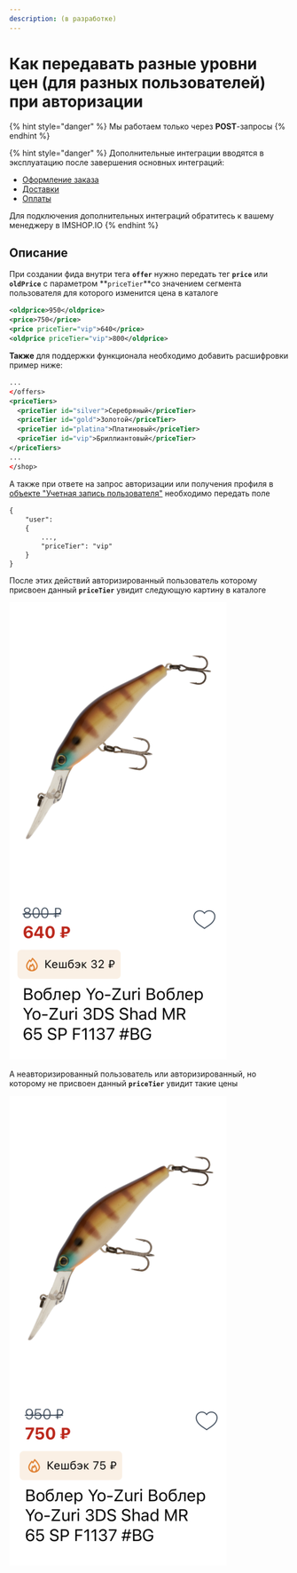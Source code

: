 ```yaml
---
description: (в разработке)
---
```


# Как передавать разные уровни цен (для разных пользователей) при авторизации

{% hint style="danger" %}
Мы работаем только через **POST**-запросы
{% endhint %}

{% hint style="danger" %}
Дополнительные интеграции вводятся в эксплуатацию после завершения основных интеграций:

* [Оформление заказа](../../osnovnye-integracii/oformlenie-zakaza.md)
* [Доставки](../../osnovnye-integracii/dostavki.md)
* [Оплаты](../../osnovnye-integracii/oplaty.md)

Для подключения дополнительных интеграций обратитесь к вашему менеджеру в IMSHOP.IO
{% endhint %}

## Описание

При создании фида внутри тега **`offer`** нужно передать тег **`price`** или **`oldPrice`** с параметром **`priceTier`**со значением сегмента пользователя для которого изменится цена в каталоге

```xml
<oldprice>950</oldprice>
<price>750</price>
<price priceTier="vip">640</price>
<oldprice priceTier="vip">800</oldprice>
```

**Также** для поддержки функционала необходимо добавить расшифровки пример ниже:

```xml
...
</offers>
<priceTiers>
  <priceTier id="silver">Серебряный</priceTier>
  <priceTier id="gold">Золотой</priceTier>
  <priceTier id="platina">Платиновый</priceTier>
  <priceTier id="vip">Бриллиантовый</priceTier>
</priceTiers>
...
</shop>
```

А также при ответе на запрос авторизации или получения профиля в [объекте "Учетная запись пользователя"](uchyotnaya-zapis-polzovatelya.-avtorizaciya./obekt-uchyotnaya-zapis-polzovatelya.md) необходимо передать поле

```
{
    "user":
    {
        ...,
        "priceTier": "vip"
    }
}
```

После этих действий авторизированный пользователь которому присвоен данный **`priceTier`** увидит следующую картину в каталоге&#x20;

![](<../../.gitbook/assets/image (2).png>)

А неавторизированный пользователь или авторизированный, но которому не присвоен данный **`priceTier`** увидит такие цены

![](<../../.gitbook/assets/image (1).png>)
